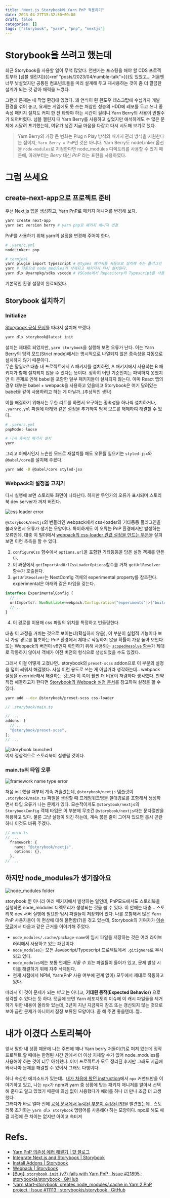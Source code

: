 ```yaml
---
title: "Next.js Storybook에 Yarn PnP 적용하기"
date: 2023-04-27T15:32:50+09:00
draft: false
categories: []
tags: ["storybook", "yarn", "pnp", "nextjs"]
---
```


# Storybook을 쓰려고 했는데

최근 Storybook을 사용할 일이 무척 많았다. 언젠가는 포스팅을 해야 할 CDS 프로젝트부터 [넘블 챌린지]({{<ref "posts/2023/04/numble-talk">}})도 있었고... 처음엔 너무 낯설었지만 공통된 컴포넌트들을 미리 설계해 두고 재사용하는 것이 좀 더 깔끔한 설계가 되는 것 같아 매력을 느꼈다.

그런데 문제는 내 작업 환경에 있었다. 꽤 연식이 된 윈도우 데스크탑에 수십가지 개발 환경을 섞어 놓고, 요새는 게임에도 못 쓰는 처참한 성능의 HDD에 레포를 두고 쓰니 종속성 패키지 설치도 커피 한 잔 타와야 하는 시간이 걸리니 Yarn Berry의 사용이 반필수가 되어버렸다. 넘블 챌린지 때 Yarn Berry를 사용하고 싶었지만 애석하게도 수 많은 문제에 시달려 포기했는데, 여유가 생긴 지금 마음을 다잡고 다시 시도해 보기로 했다.

> Yarn Berry의 가장 큰 변화는 Plug n Play 방식의 패키지 관리 방식을 지원한다는 점이지, `Yarn Berry = PnP`인 것은 아니다. Yarn Berry도 nodeLinker 옵션을 `node-modules`로 지정한다면 node_modules 디렉토리를 사용할 수 있기 때문에, 아래부터는 _Berry_ 대신 _PnP_ 라는 표현을 사용하였다.

# 그럼 쓰세요

## create-next-app으로 프로젝트 준비

우선 Next.js 앱을 생성하고, Yarn PnP로 패키지 매니저를 변경해 보자.

```zsh
yarn create next-app
yarn set version berry # yarn pnp로 패키지 매니저 변경
```

PnP를 사용하기 위해 yarn의 설정을 변경해 주어야 한다.

```zsh
# .yarnrc.yml
nodeLinker: pnp

# terminal
yarn plugin import typescript # @types 패키지를 자동으로 설치해 주는 플러그인
yarn # 자동으로 node_modules가 삭제되고 패키지가 다시 설치된다.
yarn dlx @yarnpkg/sdks vscode # VSCode에서 Repository의 Typescript를 사용하기 위한 명령어
```

기본적인 환경 설정이 완료되었다.

## Storybook 설치하기

### Initialize

[Storybook 공식 문서](https://storybook.js.org/docs/react/migration-guide#automatic-upgrade)를 따라서 설치해 보겠다.

```zsh
yarn dlx storybook@latest init
```

설치는 제대로 되었지만, `yarn storybook`을 실행해 보면 오류가 난다. 이는 Yarn Berry의 엄격 모드(Strict mode)에서는 명시적으로 나열되지 않은 종속성을 자동으로 설치하지 않기 때문이다.  
무슨 말일까? 대충 내 프로젝트에서 A 패키지를 설치하면, A 패키지에서 사용하는 B 패키지가 함께 설치되지 않을 수 있다는 뜻이다. 정확히 어떤 기준인지는 파악하지 못했지만 이 문제로 인해 babel을 포함한 일부 패키지들이 설치되지 않는다. 아마 React 앱의 경우 대부분 babel + webpack을 사용하고 있을테고 Storybook은 여기 달려있는 babel을 같이 사용하려고 하는 게 아닐까..(추상적인 생각)

이를 해결하기 위해서는 무한 리트를 하면서 요구하는 종속성을 하나씩 설치하거나, `.yarnrc.yml` 파일에 아래와 같은 설정을 추가하여 엄격 모드를 해제하여 해결할 수 있다.

```zsh
# .yarnrc.yml
pnpMode: loose

# 다시 종속성 패키지 설치
yarn
```

그리고 어째서인지 느슨한 모드로 재설치를 해도 오류를 일으키는 `styled-jsx`와 `@babel/core`를 설치해 주겠다.

```zsh
yarn add -D @babel/core styled-jsx
```

### Webpack의 설정을 고치기

다시 실행해 보면 스토리북 화면이 나타난다. 하지만 무언가의 오류가 표시되며 스토리북 dev server가 꺼져 버린다.

![css loader error](/images/posts/2023/04/nextjs-storybook-with-pnp/02.png)

`@storybook/nextjs`의 번들러인 webpack에서 css-loader와 기타등등 플러그인을 불러오면서 오류가 생기는 모양이다. 특이하게도 이 오류는 PnP 환경에서만 발생하는 오류인데, 대충 이 빌더에서 [webpack의 css-loader 관련 설정을 만드는 부분](https://github.com/storybookjs/storybook/blob/next/code/frameworks/nextjs/src/css/webpack.ts#L71)을 살펴보면 이런 추측을 할 수 있다.

1. `configureCss` 함수에서 `options.url`을 포함한 기타등등을 담은 설정 객체를 만든다.
2. 이 과정에서 `getImportAndUrlCssLoaderOptions`함수를 거쳐 `getUrlResolver` 함수가 호출된다.
3. `getUrlResolver`는 NextConfig 객체의 experimental property를 참조한다. experimental은 아래와 같은 타입을 갖는다.

```ts
interface ExperimentalConfig {
  // ...
  urlImports?: NonNullable<webpack.Configuration["experiments"]>["buildHttp"];
  // ...
}
```

4. 이 경로를 이용해 css 파일의 위치를 특정하고 번들링한다.

대충 이 과정을 거치는 것으로 보이는데(확실하지 않음), 이 부분이 실험적 기능이다 보니 가상 경로를 참조하는 PnP 환경에서 제대로 작동하지 않을 확률이 가장 높아 보인다.
또는 Webpack의 버전이 v6인지 확인하기 위해 사용되는 [`scopedResolve` 함수](https://github.com/storybookjs/storybook/blob/next/code/frameworks/nextjs/src/utils.ts#L96)가 제대로 작동하지 않아서 객체가 이전 버전의 형식으로 생성되었을 수도 있겠다.

그래서 이걸 어떻게 고쳤냐면.. storybook의 `preset-scss` addon으로 이 부분의 설정을 덮어 씌워서 해결했다. 사실 이런 용도로 쓰는 게 아닐거라 생각하는데.. webpack 설정을 override해서 해결하는 것보다 이 쪽이 훨씬 더 비용이 저렴하다 생각했다. 만약 직접 해결하고자 한다면 [Storybook의 Webpack 설정 문서](https://storybook.js.org/docs/react/builders/webpack)를 참고하여 설정을 할 수 있다.

```zsh
yarn add --dev @storybook/preset-scss css-loader
```

```typescript
// .storybook/main.ts

// ...
addons: [
  // ...
  "@storybook/preset-scss",
];
// ...
```

![storybook launched](/images/posts/2023/04/nextjs-storybook-with-pnp/03.png)  
이제 정상적으로 스토리북이 실행될 것이다.

### main.ts의 타입 오류

![framework name type error](/images/posts/2023/04/nextjs-storybook-with-pnp/01.png)

처음 init 했을 때부터 계속 거슬렸는데, `@storybook/nextjs` 템플릿이 `.storybook/main.ts` 파일을 생성할 때 프레임워크명을 절대경로를 포함해서 생성하면서 타입 오류가 나는 문제가 있다. 모순적이게도 `@storybook/nextjs`의 `StorybookConfig` 객체 타입은 이 부분에 무조건 `@storybook/nextjs`라는 문자열만을 허용하고 있다. 물론 그냥 실행이 되긴 하는데, 계속 붉은 줄이 그어져 있으면 몹시 곤란하니 이것도 바꿔 주겠다.

```typescript
// main.ts
// ...
  framework: {
    name: "@storybook/nextjs",
    options: {},
  },
// ...
```

## 하지만 node_modules가 생기잖아요

![node_modules folder](/images/posts/2023/04/nextjs-storybook-with-pnp/04.png)

storybook 뿐 아니라 여러 패키지에서 발생하는 일인데, PnP모드에서도 스토리북을 실행하면 node_modules 디렉토리가 생성되는 것을 볼 수 있다. 이 안에는 대충... 스토리북 dev 서버 실행에 필요한 임시 파일들이 저장되어 있다. 나를 포함해서 많은 Yarn PnP 사용자들이 이 현상에 대해 불편함(?)을 겪고 있는데, Storybook의 기여자가 [이슈 댓글](https://github.com/storybookjs/storybook/issues/11113#issuecomment-642851848)에서 다음과 같은 근거를 이야기해 주었다.

- `node_modules/.cache/package-name`에 임시 파일을 저장하는 것은 여러 라이브러리에서 사용하고 있는 패턴이다.
- `node_modules`는 모든 Javascript/Typescript 프로젝트에서 `.gitignore`로 무시되고 있다.
- `node_modules`에는 보통 언제든 _지울 수 있는_ 파일들이 들어가 있고, 문제 발생 시 이를 해결하기 위해 자주 삭제된다.
- 현재 시점에서 NPM, Yarn(PnP 사용 여부에 관계 없이) 모두에서 제대로 작동하고 있다.

따라서 이 것이 문제가 되는 _버그_ 는 아니고, **기대된 동작(Expected Behavior)** 으로 생각할 수 있다는 듯 하다. 댓글에 보면 Yarn 레포지토리 이슈에 이 캐시 파일들을 제거하기 위한 내용이 올라와 있는데, 3년이 지난 지금까지 참조 또는 갱신되지 않는 것으로 보아 급한 문제가 아니어서 잠정 보류된 모양이다. 좀 해 주면 좋을텐데..쩝..

# 내가 이겼다 스토리북아

앞서 말한 내 상황 때문에 나는 주변에 꽤나 Yarn berry 처돌이(?)로 퍼져 있는데 정작 프로젝트 할 때에는 한정된 시간 안에서 더 이상 지체할 수가 없어 node_modules를 사용해야 하는 것이 너무 아쉬웠다. 이미 프로젝트가 모두 정리된 후지만 그래도 지금에 와서나마 문제를 해결할 수 있어서 그래도 다행이다.

하나 속상한 에피소드가 있는데.. [내가 처음에 봤던 instruction](https://storybook.js.org/recipes/next)에서 `npx` 커맨드만을 이야기하고 있고, 나는 `npx`가 npm과 yarn 중 상황에 맞는 패키지 매니저를 알아서 선택해 준다고 알고 있었기 때문에 의심 없이 사용했다가 에러를 하나 더 만나 조금 더 고생했다.  
그러다가 바로 얼마 전에 [공식 문서에서 누락된 부분이 수정된 PR](https://github.com/storybookjs/storybook/issues/21895)을 발견했는데.. 스토리북 초기화는 `yarn dlx storybook` 명령어를 사용해야 하는 모양이다. npx로 해도 해결 과정에 큰 차이는 없지만 아이고 속터져

# Refs.

- [Yarn PnP 의존성 에러 해결기 | 햣 블로그](https://woong-jae.com/projects/220711-pnp-dependency-error)
- [Integrate Next.js and Storybook | Storybook](https://storybook.js.org/recipes/next)
- [Install Addons | Storybook](https://storybook.js.org/docs/react/addons/install-addons#using-preset-addons)
- [Webpack | Storybook](https://storybook.js.org/docs/react/builders/webpack)
- [[Bug]: `storybook init` (v7) fails with Yarn PnP · Issue #21895 · storybookjs/storybook · GitHub](https://github.com/storybookjs/storybook/issues/21895)
- ['yarn start-storybook' creates node_modules/.cache in Yarn 2 PnP project · Issue #11113 · storybookjs/storybook · GitHub](https://github.com/storybookjs/storybook/issues/11113)
